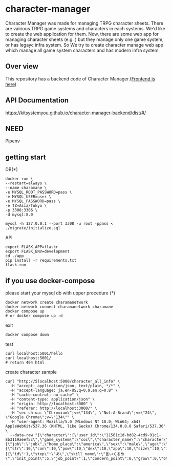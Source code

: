 # character-manager
Character Manager was made for managing TRPG character sheets.
There are vairious TRPG game systems and characters in each systems. We'd like to create the web application for them.
Now, there are some web app for managing character sheets (e.g. ) but they manage only one game system, or has legayc infra system.
So We try to create character manage web app which manage all game system characters and has modern infra system.

## Over view
This repository has a backend code of Character Manager.([Frontend is here](https://github.com/kitsystemyou/character-manager-frontend))

## API Documentation
https://kitsystemyou.github.io/character-manager-backend/dist/#/

## NEED
Pipenv

## getting start
DB(*)

```
docker run \
--restart=always \
--name charamane \
-e MYSQL_ROOT_PASSWORD=pass \
-e MYSQL_USER=user \
-e MYSQL_PASSWORD=pass \
-e TZ=Asia/Tokyo \
-p 3308:3306 \
-d mysql:8.0

mysql -h 127.0.0.1 --port 3308 -u root -ppass < ./migrate/initialize.sql
```


API

```
export FLASK_APP=flaskr
export FLASK_ENV=development
cd ./app
pip install -r requirements.txt
flask run
```

## if you use docker-compose
please start your mysql db with upper procedure (*)

```
docker network create charamanetwork
docker network connect charamanetwork charamane
docker compose up
# or docker compose up -d
```

exit

```
docker compose down
```

test

```
curl localhost:5001/hello
curl localhost:5001/
# return 404 html
```

create character sample

```
curl "http://5localhost:5000/character_all_info" \
  -H "accept: application/json, text/plain, */*" \
  -H "accept-language: ja,en-US;q=0.9,en;q=0.8" \
  -H "cache-control: no-cache" \
  -H "content-type: application/json" \
  -H "origin: http://localhost:3000" \
  -H "referer: http://localhost:3000/" \
  -H "sec-ch-ua: \"Chromium\";v=\"134\", \"Not:A-Brand\";v=\"24\", \"Google Chrome\";v=\"134\"" \
  -H "user-agent: Mozilla/5.0 (Windows NT 10.0; Win64; x64) AppleWebKit/537.36 (KHTML, like Gecko) Chrome/134.0.0.0 Safari/537.36" \
  --data-raw "{\"character\":{\"user_id\":\"11561c1d-bd82-4cd9-91c1-8b3119aeef5c\",\"game_system\":\"coc\",\"character_name\":\"character\",\"player_name\":\"player\",\"tags\":\"tags\",\"prof_img_path\":\"\",\"coc_meta_info\":{\"job\":\"job\",\"home_place\":\"america\",\"sex\":\"male\",\"age\":\"100\",\"edu_background\":\"\",\"mental_disorder\":\"ptsd\",\"height\":\"170\",\"weight\":\"60\",\"hair_color\":\"red\",\"eye_color\":\"red\",\"skin_color\":\"dark\",\"memo\":\"memo\",\"edu_backgroud\":\"school\"},\"coc_status_parameters\":{\"str\":10,\"con\":10,\"pow\":10,\"dex\":10,\"app\":10,\"size\":10,\"int\":10,\"edu\":10,\"hp\":20,\"mp\":10,\"init_san\":50,\"current_san\":50,\"idea\":50,\"knowledge\":50,\"damage_bonus\":\"0\",\"luck\":50,\"max_job_point\":\"\",\"max_concern_point\":\"\"},\"coc_skills\":[{\"id\":1,\"step\":\"あ\",\"skill_name\":\"言いくるめ\",\"init_point\":5,\"job_point\":1,\"concern_point\":0,\"grow\":0,\"other\":0,\"summary\":6,\"init_flag\":false,\"skill_type\":1}]}}"
```
